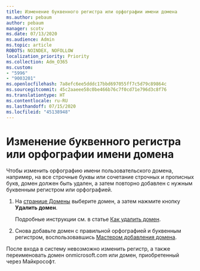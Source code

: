 ```yaml
---
title: Изменение буквенного регистра или орфографии имени домена
ms.author: pebaum
author: pebaum
manager: scotv
ms.date: 07/13/2020
ms.audience: Admin
ms.topic: article
ROBOTS: NOINDEX, NOFOLLOW
localization_priority: Priority
ms.collection: Adm_O365
ms.custom:
- "5996"
- "9003201"
ms.openlocfilehash: 7a8efc6ee5dddc17bbd697055ff7c5d79c89864c
ms.sourcegitcommit: 45c2aaeee58c0be466b76c7f0cd71e796d3c8f76
ms.translationtype: HT
ms.contentlocale: ru-RU
ms.lasthandoff: 07/15/2020
ms.locfileid: "45138948"
---
```

# <a name="change-a-domain-name-letter-case-or-spelling"></a>Изменение буквенного регистра или орфографии имени домена

Чтобы изменить орфографию имени пользовательского домена, например, на все строчные буквы или сочетание строчных и прописных букв, домен должен быть удален, а затем повторно добавлен с нужным буквенным регистром или орфографией.

1. На [странице Домены](https://portal.office.com/adminportal/home#/Domains) выберите домен, а затем нажмите кнопку **Удалить домен**.</br>

    Подробные инструкции см. в статье [Как удалить домен](https://docs.microsoft.com/microsoft-365/admin/get-help-with-domains/remove-a-domain?view=o365-worldwide).

2. Снова добавьте домен с правильной орфографией и буквенным регистром, воспользовавшись [Мастером добавления домена](https://portal.office.com/adminportal/home#/Domains/Wizard).

После входа в систему невозможно изменить регистр, а также переименовать домен onmicrosoft.com или домен, приобретенный через Майкрософт.